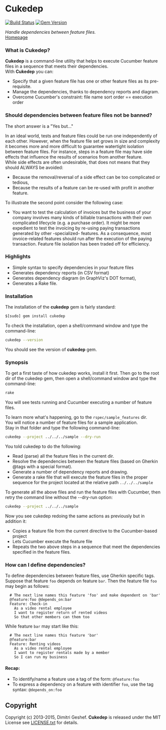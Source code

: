 Cukedep
===========
[![Build Status](https://travis-ci.org/famished-tiger/cukedep.png?branch=master)](https://travis-ci.org/famished-tiger/cukedep)
[![Gem Version](https://badge.fury.io/rb/cukedep.png)](http://badge.fury.io/rb/cukedep)

_Handle dependencies between feature files._  
[Homepage](https://github.com/famished-tiger/cukedep)

### What is Cukedep? ###
__Cukedep__ is a command-line utility that helps to execute Cucumber feature files
in a sequence that meets their dependencies.  
With __Cukedep__ you can:  
* Specify that a given feature file has one or other feature files as its pre-requisite.  
* Manage the dependencies, thanks to dependency reports and diagram.  
* Overcome Cucumber's constraint: file name sort order == execution order

###  Should dependencies between feature files not be banned?  ###
The short answer is a "Yes but..." 

In an ideal world, tests and feature files could be run one independently of each other.
However, when the feature file set grows in size and complexity it becomes more and more
difficult to guarantee watertight isolation between feature files. For instance, steps in a feature file may have side effects 
that influence the results of scenarios from another feature.  
While side effects are often undesirable, that does not means that they should ALWAYS be
avoided:  
* Because the removal/reversal of a side effect can be too complicated or tedious,  
* Because the results of a feature can be re-used with profit in another feature.

To illustrate the second point consider the following case:  
* You want to test the calculation of invoices but the business of your company 
involves many kinds of billable transactions with their own complicated lifecycle
(e.g. a purchase order). It might be more expedient to test the invoicing by
re-using paying transactions generated by other -specialized- features. As a consequence,
most invoice-related features should run after the execution of the paying transaction.
Feature file isolation has been traded off for efficiency.

  
### Highlights ###
* Simple syntax to specify dependencies in your feature files
* Generates dependency reports (in CSV format)
* Generates dependency diagram (in GraphViz's DOT format),
* Generates a Rake file.


### Installation ###
The installation of the __cukedep__ gem is fairly standard:  
```bash  
$[sudo] gem install cukedep
```

To check the installation, open a shell/command window
and type the command-line:
```bash  
cukedep --version
```

You should see the version of __cukedep__ gem.


### Synopsis ###
To get a first taste of how cukedep works, install it first.
Then go to the root dir of the cukedep gem, then open a shell/command window
and type the command-line:
```bash  
rake
```

You will see tests running and Cucumber executing a number of feature files.

To learn more what's happening, go to the ```rspec/sample_features``` dir.  
You will notice a number of feature files for a sample application.  
Stay in that folder and type the following command-line:  
```bash  
cukedep --project ../../../sample --dry-run
```

You told cukedep to do the following:  
* Read (parse) all the feature files in the current dir.  
* Resolve the dependencies between the feature files (based on Gherkin @tags with a special format).  
* Generate a number of dependency reports and drawing.  
* Generate a rake file that will execute the feature files in the proper sequence for
the project located at the relative path ```../../../sample```

To generate all the above files and run the feature files with Cucumber,
then retry the command line without the --dry-run option:
```bash  
cukedep --project ../../../sample
```

Now you see cukedep redoing the same actions as previously but in addition
it:
* Copies a feature file from the current directive to the Cucumber-based project
* Lets Cucumber execute the feature file
* Repeats the two above steps in a sequence that meet the dependencies specified in the feature files.


### How can I define dependencies? ###
To define dependencies between feature files, use Gherkin specific tags.
Suppose that feature `foo` depends on feature `bar`.
Then the feature file `foo` may begin as follows:

```cucumber 
  # The next line names this feature 'foo' and make dependent on 'bar'
  @feature:foo @depends_on:bar
  Feature: Check-in
    As a video rental employee
    I want to register return of rented videos
    So that other members can them too  
```

While feature `bar` may start like this:
```cucumber 
  # The next line names this feature 'bar'
  @feature:bar
  Feature: Renting videos
    As a video rental employee
    I want to register rentals made by a member 
    So I can run my business
```

#### Recap: ####
- To identify/name a feature use a tag of the form: `@feature:foo`
- To express a dependency on a feature with identifier `foo`, use the tag syntax: `@depends_on:foo` 


Copyright
---------
Copyright (c) 2013-2015, Dimitri Geshef. 
__Cukedep__ is released under the MIT License see [LICENSE.txt](https://github.com/famished-tiger/Cukedep/blob/master/LICENSE.txt) for details.
